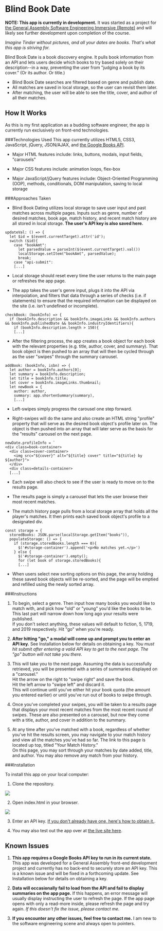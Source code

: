 # Blind Book Date

**NOTE: This app is currently in development.** It was started as a project for [the General Assembly Software Engineering Immersive (Remote)](https://generalassemb.ly/education/software-engineering-immersive/new-york-city) and will likely see further development upon completion of the course.

*Imagine Tinder without pictures, and all your dates are books. That's what this app is striving for.*

Blind Book Date is a book discovery engine. It pulls book information from an API and lets users decide which books to try based solely on their description--in a way, preventing the user from "judging a book by its cover." (Or its author. Or title.)

* Blind Book Date searches are filtered based on genre and publish date.
* All matches are saved in local storage, so the user can revisit them later.
* After matching, the user will be able to see the title, cover, and author of all their matches.

## How It Works

As this is my first application as a budding software engineer, the app is currently run exclusively on front-end technologies.

###Technologies Used
This app currently utilizes HTML5, CSS3, JavaScript, jQuery, JSON/AJAX, and [the Google Books API](https://developers.google.com/books/).

* Major HTML features include: links, buttons, modals, input fields, "carousels"

* Major CSS features include: animation loops, flex-box

* Major JavaScript/jQuery features include: Object-Oriented Programming (OOP), methods, conditionals, DOM manipulation, saving to local storage

###Approaches Taken

* Blind Book Dating utilizes local storage to save user input and past matches across multiple pages. Inputs such as genre, number of desired matches, book age, match history, and recent match history are all stored in local storage. **The user's API key is also saved here.**

```
updateVal: () => {
  let $id = $(event.currentTarget).attr('id');
  switch ($id){
    case "bookAmt":
      let parsedValue = parseInt($(event.currentTarget).val())
      localStorage.setItem("bookAmt", parsedValue);
      break;
    case "api-submit":
    [...]
```

* Local storage should reset every time the user returns to the main page or refreshes the app page.

* The app takes the user's genre input, plugs it into the API via interpolation, and filters that data through a series of checks (i.e. if statements) to ensure that the required information can be displayed on the site (i.e. isn't undefined or incomplete).

```
checkBook: (bookInfo) => {
  if (bookInfo.description && bookInfo.imageLinks && bookInfo.authors && bookInfo.publishedDate && bookInfo.industryIdentifiers){
    if (bookInfo.description.length > 150){
    [...]
```

* After the filtering process, the app creates a book object for each book with the relevant properties (e.g. title, author, cover, and summary). That book object is then pushed to an array that will then be cycled through as the user "swipes" through the summary carousel.

```
addBook: (bookInfo, isbn) => {
  let author = bookInfo.authors[0];
  let summary = bookInfo.description;
  let title = bookInfo.title;
  let cover = bookInfo.imageLinks.thumbnail;
  let newBook = {
    author: author,
    summary: app.shortenSummary(summary),
    [...]
```

* Left-swipes simply progress the carousel one step forward.

* Right-swipes will do the same and also create an HTML string "profile" property that will serve as the desired book object's profile later on. The object is then pushed into an array that will later serve as the basis for the "results" carousel on the next page.

```
newDate.profileInfo = `
<div class=book-container>
  <div class=cover-container>
    <img src="${cover}" alt="${title} cover" title="${title} by ${author}">
  </div>
  <div class=details-container>
  [...]
```

* Each swipe will also check to see if the user is ready to move on to the results page.

* The results page is simply a carousel that lets the user browse their most recent matches.

* The match history page pulls from a local storage array that holds all the player's matches. It then prints each saved book object's profile to a designated div.

```
const storage = {
  storedBooks: JSON.parse(localStorage.getItem("books")),
  populateStorage: () => {
    if (storage.storedBooks.length === 0){
      $('#storage-container').append('<p>No matches yet.</p>')
    } else {
      $('#storage-container').empty();
      for (let book of storage.storedBooks){
      [...]
```

* When users select new sorting options on this page, the array holding these saved book objects will be re-sorted, and the page will be emptied and refilled using the newly sorted array.

###Instructions

1. To begin, select a genre. Then input how many books you would like to match with, and pick how "old" or "young" you'd like the books to be. This last part will narrow down how long ago your results were published.<br>If you don't select anything, these values will default to fiction, 5, 1719, and 2019 respectively. Hit "go" when you're ready.

2. **After hitting "go," a modal will come up and prompt you to enter an API key.** See Installation below for details on obtaining a key. *You must hit submit after entering a valid API key to get to the next page. The "go" button will not take you there.*

3. This will take you to the next page. Assuming the data is successfully retrieved, you will be presented with a series of summaries displayed on a "carousel."<br> Hit the arrow on the right to "swipe right" and save the book. <br> Hit the left arrow to "swipe left" and discard it. <br> This will continue until you've either hit your book quota (the amount you entered earlier) or until you've run out of books to swipe through.

4. Once you've completed your swipes, you will be taken to a results page that displays your most recent matches from the most recent round of swipes. These are also presented on a carousel, but now they come with a title, author, and cover in addition to the summary.

5. At any time after you've matched with a book, regardless of whether you've hit the results screen, you may navigate to your match history and view all the matches you've had so far. The link to this page is located up top, titled "Your Match History." <br> On this page, you may sort through your matches by date added, title, and author. You may also remove any match from your history.

###Installation

To install this app on your local computer:

1. Clone the repository.

<img src="https://i.imgur.com/zyyI0vd.png">

2. Open index.html in your browser.

<img src="https://i.imgur.com/bXqjE8p.png">

3. Enter an API key. [If you don't already have one, here's how to obtain it.](https://developers.google.com/books/docs/v1/getting_started).

4. You may also test out the app over at [the live site here](https://alyssamonera.github.io/blind_book_date).


## Known Issues

1. **This app requires a Google Books API key to run in its current state.** This app was developed for a General Assembly front-end development project and currently has no back-end to securely store an API key. This is a known issue and will be fixed in a forthcoming update. See Installation below for details on obtaining a key.

2. **Data will occasionally fail to load from the API and fail to display summaries on the app page.** If this happens, an error message will usually display instructing the user to refresh the page. If the app page opens with only a read-more inside, please refresh the page and try again. *If this doesn't fix the issue, please contact me.*

3. **If you encounter any other issues, feel free to contact me.** I am new to the software engineering scene and always open to pointers.
